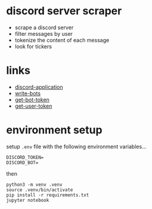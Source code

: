 # discord server scraper

* scrape a discord server
* filter messages by user
* tokenize the content of each message
* look for tickers

# links

* [discord-application](https://discord.com/developers/applications/781953254883459074/bot)
* [write-bots](https://www.writebots.com/discord-bot-token/)
* [get-bot-token](file://img/bot-token.png)
* [get-user-token](https://github.com/Tyrrrz/DiscordChatExporter/wiki/Obtaining-Token-and-Channel-IDs)

# environment setup

setup `.env` file with the following environment variables...
```
DISCORD_TOKEN=
DISCORD_BOT=
```

then
```
python3 -m venv .venv
source .venv/bin/activate
pip install -r requirements.txt
jupyter notebook
```